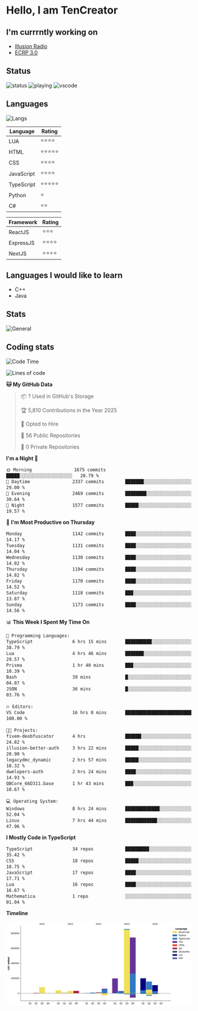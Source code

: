 # Hello, I am TenCreator

## I'm currrntly working on
- [Illusion Radio](https://illusionradio.co.uk/)
- [ECRP 3.0](http://github.com/Emerald-Coast-Roleplay/)

## Status
![status](https://api.statusbadges.me/badge/status/518334475038359555?simple=true&style=for-the-badge)
![playing](https://api.statusbadges.me/badge/playing/518334475038359555?style=for-the-badge)
![vscode](https://api.statusbadges.me/badge/vscode/518334475038359555?style=for-the-badge)

## Languages
![Langs](https://github-readme-stats.vercel.app/api/top-langs/?username=tencreator&layout=compact&theme=radical)


|Language|Rating|
|--------|------|
|LUA|⭐️⭐️⭐️⭐️|
|HTML|⭐️⭐️⭐️⭐️⭐️|
|CSS|⭐️⭐️⭐️⭐️|
|JavaScript|⭐️⭐️⭐️⭐️|
|TypeScript|⭐️⭐️⭐️⭐️⭐️|
|Python|⭐️|
|C#|⭐️⭐️ |

|Framework|Rating|
|--------|------|
|ReactJS|⭐️⭐️⭐|
|ExpressJS|⭐️⭐️⭐️⭐️|
|NextJS|⭐️⭐️⭐⭐️|

## Languages I would like to learn
- C++
- Java

## Stats
![General](https://github-readme-stats.vercel.app/api?username=tencreator&show_icons=true&theme=radical)

## Coding stats

<!--START_SECTION:waka-->
![Code Time](http://img.shields.io/badge/Code%20Time-729%20hrs%2029%20mins-blue)

![Lines of code](https://img.shields.io/badge/From%20Hello%20World%20I%27ve%20Written-2.5%20million%20lines%20of%20code-blue)

**🐱 My GitHub Data** 

> 📦 ? Used in GitHub's Storage 
 > 
> 🏆 5,810 Contributions in the Year 2025
 > 
> 💼 Opted to Hire
 > 
> 📜 56 Public Repositories 
 > 
> 🔑 0 Private Repositories 
 > 
**I'm a Night 🦉** 

```text
🌞 Morning                1675 commits        █████░░░░░░░░░░░░░░░░░░░░   20.79 % 
🌆 Daytime                2337 commits        ███████░░░░░░░░░░░░░░░░░░   29.00 % 
🌃 Evening                2469 commits        ████████░░░░░░░░░░░░░░░░░   30.64 % 
🌙 Night                  1577 commits        █████░░░░░░░░░░░░░░░░░░░░   19.57 % 
```
📅 **I'm Most Productive on Thursday** 

```text
Monday                   1142 commits        ████░░░░░░░░░░░░░░░░░░░░░   14.17 % 
Tuesday                  1131 commits        ████░░░░░░░░░░░░░░░░░░░░░   14.04 % 
Wednesday                1130 commits        ████░░░░░░░░░░░░░░░░░░░░░   14.02 % 
Thursday                 1194 commits        ████░░░░░░░░░░░░░░░░░░░░░   14.82 % 
Friday                   1170 commits        ████░░░░░░░░░░░░░░░░░░░░░   14.52 % 
Saturday                 1118 commits        ███░░░░░░░░░░░░░░░░░░░░░░   13.87 % 
Sunday                   1173 commits        ████░░░░░░░░░░░░░░░░░░░░░   14.56 % 
```


📊 **This Week I Spent My Time On** 

```text
💬 Programming Languages: 
TypeScript               6 hrs 15 mins       ██████████░░░░░░░░░░░░░░░   38.79 % 
Lua                      4 hrs 46 mins       ███████░░░░░░░░░░░░░░░░░░   29.57 % 
Prisma                   1 hr 40 mins        ███░░░░░░░░░░░░░░░░░░░░░░   10.39 % 
Bash                     39 mins             █░░░░░░░░░░░░░░░░░░░░░░░░   04.07 % 
JSON                     36 mins             █░░░░░░░░░░░░░░░░░░░░░░░░   03.76 % 

🔥 Editors: 
VS Code                  16 hrs 8 mins       █████████████████████████   100.00 % 

🐱‍💻 Projects: 
fivem-deobfuscator       4 hrs               ██████░░░░░░░░░░░░░░░░░░░   24.82 % 
illusion-better-auth     3 hrs 22 mins       █████░░░░░░░░░░░░░░░░░░░░   20.90 % 
legacydmc_dynamic        2 hrs 57 mins       █████░░░░░░░░░░░░░░░░░░░░   18.32 % 
dwelopers-auth           2 hrs 24 mins       ████░░░░░░░░░░░░░░░░░░░░░   14.93 % 
QBCore_66D311.base       1 hr 43 mins        ███░░░░░░░░░░░░░░░░░░░░░░   10.67 % 

💻 Operating System: 
Windows                  8 hrs 24 mins       █████████████░░░░░░░░░░░░   52.04 % 
Linux                    7 hrs 44 mins       ████████████░░░░░░░░░░░░░   47.96 % 
```

**I Mostly Code in TypeScript** 

```text
TypeScript               34 repos            █████████░░░░░░░░░░░░░░░░   35.42 % 
CSS                      18 repos            █████░░░░░░░░░░░░░░░░░░░░   18.75 % 
JavaScript               17 repos            ████░░░░░░░░░░░░░░░░░░░░░   17.71 % 
Lua                      16 repos            ████░░░░░░░░░░░░░░░░░░░░░   16.67 % 
Mathematica              1 repo              ░░░░░░░░░░░░░░░░░░░░░░░░░   01.04 % 
```



**Timeline**

![Lines of Code chart](https://raw.githubusercontent.com/tencreator/tencreator/main/assets/bar_graph.png)


<!--END_SECTION:waka-->
